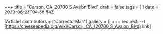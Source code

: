 +++
title = "Carson, CA (20700 S Avalon Blvd"
draft = false
tags = [ ]
date = 2023-06-23T04:36:54Z

[Article]
contributors = ["CorrectorMan"]
gallery = []
+++
redirect: --) [https://cheeseepedia.org/wiki/Carson,_CA_(20700_S_Avalon_Blvd) link]
